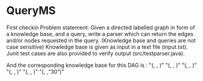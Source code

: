 QueryMS
=======

First checkin
Problem statement: 
Given a directed labelled graph in form of a knowledge base, and a query, write a parser which can return the edges and/or nodes requested in the query. (Knowledge base and queries are not case sensitive)
Knowledge base is given as input in a text file (input.txt). Junit test cases are also provided to verify output (src/testparser.java). 


And the corresponding knowledge base for this DAG is :
"(<Shelden>, <hasFriend>, <Raj>)"
"(<Shelden>, <hasFriend>, <Leonard>)"
"(<Shelden>, <worksAt>, <Caltech>)"
"(<Leonard>, <worksAt>, <Caltech>)"
"(<Raj>, <worksAt>, <Caltech>)"
"(<Raj>, <age>,“30”)"

